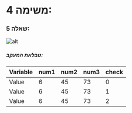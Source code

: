 # משימה 4:

### שאלה 5:

![alt](https://i.imgur.com/WUc7KBl.png)

##### טבלאת המעקב:
Variable | num1 | num2 | num3 | check |
--- | --- | --- | --- | --- |
Value | 6 | 45 | 73 | 0 | 
Value | 6 | 45 | 73 | 1 |
Value | 6 | 45 | 73 | 2 |
